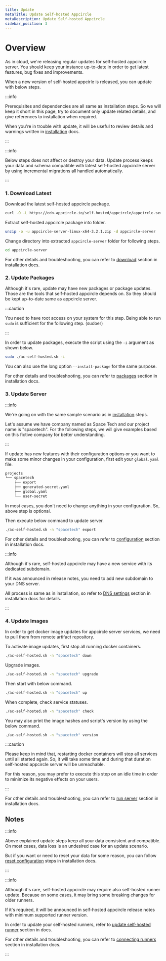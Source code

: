 ```yaml
---
title: Update
metaTitle: Update Self-hosted Appcircle
metaDescription: Update Self-hosted Appcircle
sidebar_position: 3
---
```


# Overview

As in cloud, we're releasing regular updates for self-hosted appcircle server. You should keep your instance up-to-date in order to get latest features, bug fixes and improvements.

When a new version of self-hosted appcirle is released, you can update with below steps.

:::info

Prerequisites and dependencies are all same as installation steps. So we will keep it short in this page, try to document only update related details, and give references to installation when required.

When you're in trouble with update, it will be useful to review details and warnings written in [installation](./installation.md) docs.

:::

:::info

Below steps does not affect or destroy your data. Update process keeps your data and schema compatible with latest self-hosted appcircle server by using incremental migrations all handled automatically.

:::

### 1. Download Latest

Download the latest self-hosted appcircle package.

```bash
curl -O -L https://cdn.appcircle.io/self-hosted/appcircle/appcircle-server-linux-x64-3.2.1.zip
```

Extract self-hosted appcircle package into folder.

```bash
unzip -o -u appcircle-server-linux-x64-3.2.1.zip -d appcircle-server
```

Change directory into extracted `appcircle-server` folder for following steps.

```bash
cd appcircle-server
```

For other details and troubleshooting, you can refer to [download](./installation.md#1-download) section in installation docs.

### 2. Update Packages

Although it's rare, update may have new packages or package updates. Those are the tools that self-hosted appcircle depends on. So they should be kept up-to-date same as appcircle server.

:::caution

You need to have root access on your system for this step. Being able to run `sudo` is sufficient for the following step. (sudoer)

:::

In order to update packages, execute the script using the `-i` argument as shown below.

```bash
sudo ./ac-self-hosted.sh -i
```

You can also use the long option `--install-package` for the same purpose.

For other details and troubleshooting, you can refer to [packages](./installation.md#2-packages) section in installation docs.

### 3. Update Server

:::info

We're going on with the same sample scenario as in [installation](./installation.md#3-configure) steps.

Let's assume we have company named as Space Tech and our project name is "spacetech". For the following steps, we will give examples based on this fictive company for better understanding.

:::

If update has new features with their configuration options or you want to make some minor changes in your configuration, first edit your `global.yaml` file.

```txt
projects
└── spacetech
    ├── export
    ├── generated-secret.yaml
    ├── global.yaml
    └── user-secret
```

In most cases, you don't need to change anything in your configuration. So, above step is optional.

Then execute below command to update server.

```bash
./ac-self-hosted.sh -n "spacetech" export
```

For other details and troubleshooting, you can refer to [configuration](./installation.md#3-configure) section in installation docs.

:::info

Although it's rare, self-hosted appcircle may have a new service with its dedicated subdomain.

If it was announced in release notes, you need to add new subdomain to your DNS server.

All process is same as in installation, so refer to [DNS settings](./installation.md#4-dns-settings) section in installation docs for details.

:::

### 4. Update Images

In order to get docker image updates for appcircle server services, we need to pull them from remote artifact repository.

To activate image updates, first stop all running docker containers.

```bash
./ac-self-hosted.sh -n "spacetech" down
```

Upgrade images.

```bash
./ac-self-hosted.sh -n "spacetech" upgrade
```

Then start with below command.

```bash
./ac-self-hosted.sh -n "spacetech" up
```

When complete, check service statuses.

```bash
./ac-self-hosted.sh -n "spacetech" check
```

You may also print the image hashes and script's version by using the below command.

```bash
./ac-self-hosted.sh -n "spacetech" version
```

:::caution

Please keep in mind that, restarting docker containers will stop all services until all started again. So, it will take some time and during that duration self-hosted appcircle server will be unreachable.

For this reason, you may prefer to execute this step on an idle time in order to minimize its negative effects on your users.

:::

For other details and troubleshooting, you can refer to [run server](./installation.md#5-run-server) section in installation docs.

## Notes

:::info

Above explained update steps keep all your data consistent and compatible. On most cases, data loss is an undesired case for an update scenario.

But if you want or need to reset your data for some reason, you can follow [reset configuration](./installation.md#reset-configuration) steps in installation docs.

:::

:::info

Although it's rare, self-hosted appcircle may require also self-hosted runner update. Because on some cases, it may bring some breaking changes for older runners.

If it's required, it will be announced in self-hosted appcircle release notes with minimum supported runner version.

In order to update your self-hosted runners, refer to [update self-hosted runner](./self-hosted-runner/update.md) section in docs.

For other details and troubleshooting, you can refer to [connecting runners](./installation.md#connecting-runners) section in installation docs.

:::
